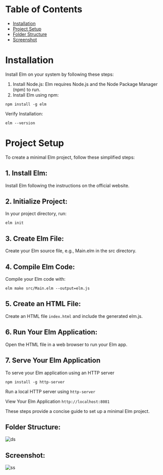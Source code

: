 
# Table of Contents

- [Installation](#installation)
- [Project Setup](#project-setup)
- [Folder Structure](#folder-structure)
- [Screenshot](#screenshot)

# Installation

Install Elm on your system by following these steps:

1. Install Node.js: Elm requires Node.js and the Node Package Manager (npm) to run. 
2. Install Elm using npm:
```
npm install -g elm
```
Verify Installation:
```
elm --version
```
# Project Setup

To create a minimal Elm project, follow these simplified steps:

## 1. Install Elm:

Install Elm following the instructions on the official website.

## 2. Initialize Project:

In your project directory, run:

```elm init```

## 3. Create Elm File:

Create your Elm source file, e.g., Main.elm in the src directory.

## 4. Compile Elm Code:

Compile your Elm code with:

```elm make src/Main.elm --output=elm.js```

## 5. Create an HTML File:

Create an HTML file  ```index.html``` and include the generated elm.js.

## 6. Run Your Elm Application:

Open the HTML file in a web browser to run your Elm app.

## 7. Serve Your Elm Application

To serve your Elm application using an HTTP server

```npm install -g http-server```

  Run a local HTTP server using ```http-server```

  View Your Elm Application ```http://localhost:8081```

These steps provide a concise guide to set up a minimal Elm project.

## Folder Structure:

![ds](https://github.com/Mirza-Hassan/Elm_Helloworld_app/assets/17096257/57155d1f-9524-470e-8c95-beab861f0101)

## Screenshot:
![ss](https://github.com/Mirza-Hassan/Learning_Elm.js/assets/17096257/fba78bce-ef89-4371-8c80-6cfd846aa906)

